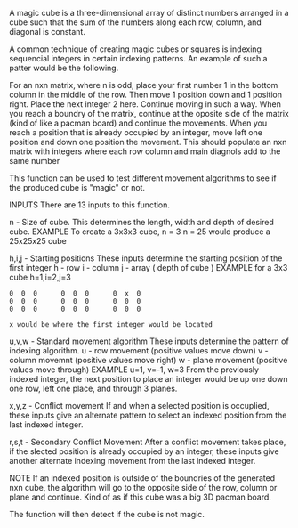 A magic cube is a three-dimensional array of distinct numbers arranged in a cube such that the sum of the numbers along each row, column, and diagonal is constant. 

A common technique of creating magic cubes or squares is indexing sequencial integers in certain indexing patterns. An example of such a patter would be the following.

For an nxn matrix, where n is odd, place your first number 1 in the bottom column in the middle of the row. Then move 1 position down and 1 position right. Place the next 
integer 2 here. Continue moving in such a way. When you reach a boundry of the matrix, continue at the oposite side of the matrix (kind of like a pacman board) and continue 
the movements. When you reach a position that is already occupied by an integer, move left one position and down one position the movement. This should populate an nxn matrix
with integers where each row column and main diagnols add to the same number

This function can be used to test different movement algorithms to see if the produced cube is "magic" or not. 


INPUTS
There are 13 inputs to this function.

n - Size of cube.
  This determines the length, width and depth of desired cube.
    EXAMPLE
    To create a 3x3x3 cube, n = 3
    n = 25 would produce a 25x25x25 cube

h,i,j - Starting positions
  These inputs determine the starting position of the first integer
  h - row
  i - column
  j - array ( depth of cube )
    EXAMPLE for a 3x3 cube
    h=1,i=2,j=3

    0  0  0      0  0  0      0  x  0
    0  0  0      0  0  0      0  0  0
    0  0  0      0  0  0      0  0  0

    x would be where the first integer would be located

u,v,w - Standard movement algorithm 
  These inputs determine the pattern of indexing algorithm.
  u - row movement (positive values move down)
  v - column movemnt (positive values move right)
  w - plane movement (positive values move through)
    EXAMPLE
    u=1, v=-1, w=3
    From the previously indexed integer, the next position to place an integer would be up one down one row, left one place, and through 3 planes.

x,y,z - Conflict movement
  If and when a selected position is occuplied, these inputs give an alternate pattern to select an indexed position from the last indexed integer.

r,s,t - Secondary Conflict Movement
  After a conflict movement takes place, if the slected position is already occupied by an integer, these inputs give another alternate indexing movement from the last indexed integer.

NOTE
  If an indexed position is outside of the boundries of the generated nxn cube, the algorithm will go to the opposite side of the row, column or plane and continue.
  Kind of as if this cube was a big 3D pacman board.

The function will then detect if the cube is not magic.

    





  
    
  
